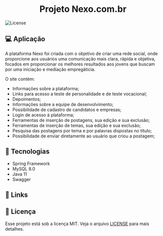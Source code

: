 <h1 align="center">
    <b>Projeto Nexo</b>.com.br
</h1>
  <img alt="License" src="https://img.shields.io/badge/license-MIT-brightgreen">
</p>

## 💻 Aplicação

A plataforma Nexo foi criada com o objetivo de criar uma rede social, onde proporcione aos usuários uma comunicação mais clara, rápida e objetiva, focados em proporcionar os melhores resultados aos jovens que buscam por uma iniciação e mediação empregáticia.

O site contém:

* Informações sobre a plataforma;
* Links para acesso a teste de personalidade e de teste vocacional;
* Depoimentos;
* Informações sobre a equipe de desenvolvimento;
* Possibilidade de cadastro de candidatos e empresas;
* Login de acesso à plataforma;
* Ferramentas de inserção de postagens, sua edição e sua exclusão;
* Ferramentas de inserção de temas, sua edição e sua exclusão;
* Pesquisa das postagens por tema e por palavras dispostas no título;
* Possibilidade de enviar diretamente ao usuário que criou a postagem;


## 🚀 Tecnologias

* Spring Framework
* MySQL 8.0
* Java 11
* Swagger

## 🔗 Links



## 📝 Licença

Esse projeto está sob a licença MIT. Veja o arquivo [LICENSE](LICENSE) para mais detalhes.

